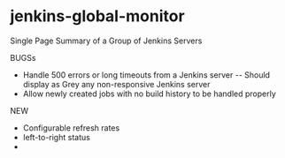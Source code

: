 jenkins-global-monitor
======================

Single Page Summary of a Group of Jenkins Servers

BUGSs
- Handle 500 errors or long timeouts from a Jenkins server
-- Should display as Grey any non-responsive Jenkins server
- Allow newly created jobs with no build history to be handled properly

NEW 
- Configurable refresh rates
- left-to-right status
- 





